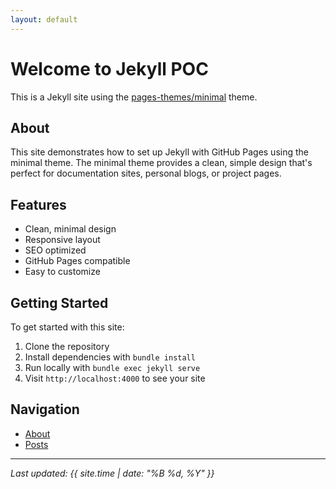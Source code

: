 ```yaml
---
layout: default
---
```


# Welcome to Jekyll POC

This is a Jekyll site using the [pages-themes/minimal](https://github.com/pages-themes/minimal) theme.

## About

This site demonstrates how to set up Jekyll with GitHub Pages using the minimal theme. The minimal theme provides a clean, simple design that's perfect for documentation sites, personal blogs, or project pages.

## Features

- Clean, minimal design
- Responsive layout
- SEO optimized
- GitHub Pages compatible
- Easy to customize

## Getting Started

To get started with this site:

1. Clone the repository
2. Install dependencies with `bundle install`
3. Run locally with `bundle exec jekyll serve`
4. Visit `http://localhost:4000` to see your site

## Navigation

- [About](about)
- [Posts](posts)

---

*Last updated: {{ site.time | date: "%B %d, %Y" }}*
